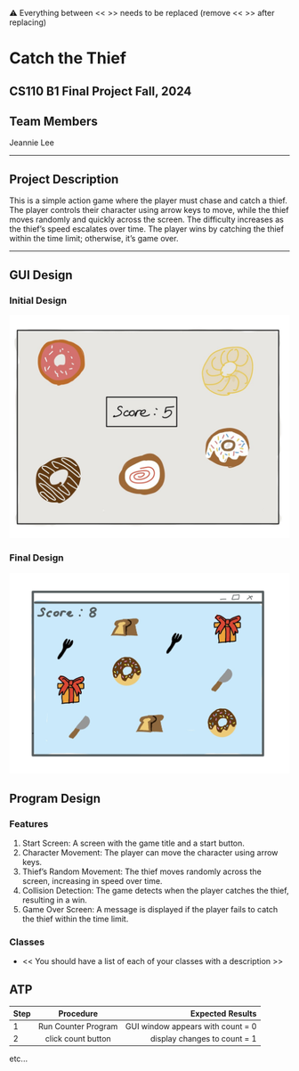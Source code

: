 
:warning: Everything between << >> needs to be replaced (remove << >> after replacing)

# Catch the Thief
## CS110 B1 Final Project  Fall, 2024

## Team Members

Jeannie Lee

***

## Project Description

This is a simple action game where the player must chase and catch a thief. The player controls their character using arrow keys to move, while the thief moves randomly and quickly across the screen. The difficulty increases as the thief’s speed escalates over time. The player wins by catching the thief within the time limit; otherwise, it’s game over.

***    

## GUI Design

### Initial Design

![initial gui](assets/gui.jpg)

### Final Design

![final gui](assets/finalgui.jpg)

## Program Design

### Features

1. Start Screen: A screen with the game title and a start button.
2. Character Movement: The player can move the character using arrow keys.
3. Thief’s Random Movement: The thief moves randomly across the screen, increasing in speed over time.
4. Collision Detection: The game detects when the player catches the thief, resulting in a win.
5. Game Over Screen: A message is displayed if the player fails to catch the thief within the time limit.

### Classes

- << You should have a list of each of your classes with a description >>

## ATP

| Step                 |Procedure             |Expected Results                   |
|----------------------|:--------------------:|----------------------------------:|
|  1                   | Run Counter Program  |GUI window appears with count = 0  |
|  2                   | click count button   | display changes to count = 1      |
etc...
